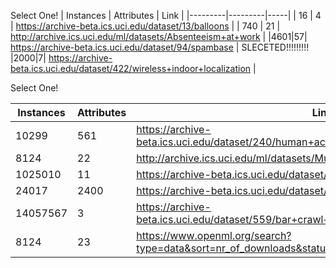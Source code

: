 Select One!
| Instances | Attributes | Link |
|---------|---------|-----|
| 16      | 4       | https://archive-beta.ics.uci.edu/dataset/13/balloons                                        |
| 740     | 21      | http://archive.ics.uci.edu/ml/datasets/Absenteeism+at+work                                  |
|4601|57| https://archive-beta.ics.uci.edu/dataset/94/spambase                                        |   SLECETED!!!!!!!!!
|2000|7| https://archive-beta.ics.uci.edu/dataset/422/wireless+indoor+localization                   |


Select One!

| Instances | Attributes | Link |
|---------|---------|-----|
|10299|561| https://archive-beta.ics.uci.edu/dataset/240/human+activity+recognition+using+smartphones   |
| 8124 | 22 | http://archive.ics.uci.edu/ml/datasets/Mushroom                                             |
|1025010|11| https://archive-beta.ics.uci.edu/dataset/158/poker+hand                                     |
|24017|2400| https://archive-beta.ics.uci.edu/dataset/524/swarm+behaviour                                |
|14057567|3| https://archive-beta.ics.uci.edu/dataset/559/bar+crawl+detecting+heavy+drinking             |
| 8124| 23 | https://www.openml.org/search?type=data&sort=nr_of_downloads&status=active&order=desc&id=24 |




